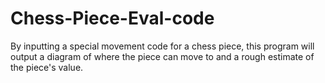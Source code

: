 # Chess-Piece-Eval-code
By inputting a special movement code for a chess piece,  this program will output a diagram of where the piece can move to and a rough estimate of the piece's value.
